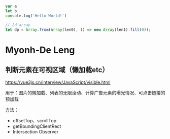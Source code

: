 ```js
var a
let b
console.log('Hello World!')

// 2d array
let dp = Array.from(Array(len0), () => new Array(len1).fill(0));
```

# Myonh-De Leng

## 判断元素在可视区域（懒加载etc）

https://vue3js.cn/interview/JavaScript/visible.html

用于：图片的懒加载、列表的无限滚动、计算广告元素的曝光情况、可点击链接的预加载

方法：

- offsetTop、scrollTop
- getBoundingClientRect
- Intersection Observer

